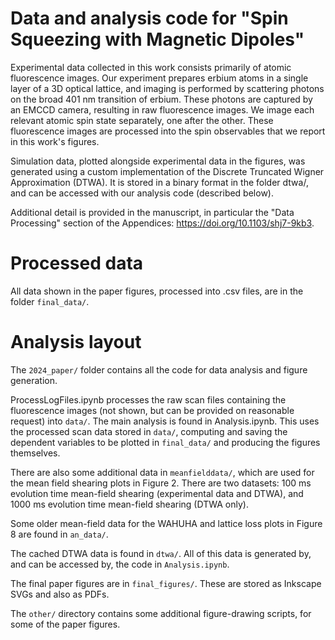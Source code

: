 # Data and analysis code for "Spin Squeezing with Magnetic Dipoles"

Experimental data collected in this work consists primarily of atomic fluorescence images. Our experiment prepares erbium atoms in a single layer of a 3D optical lattice, and imaging is performed by scattering photons on the broad 401 nm transition of erbium. These photons are captured by an EMCCD camera, resulting in raw fluorescence images. We image each relevant atomic spin state separately, one after the other. These fluorescence images are processed into the spin observables that we report in this work's figures.

Simulation data, plotted alongside experimental data in the figures, was generated using a custom implementation of the Discrete Truncated Wigner Approximation (DTWA). It is stored in a binary format in the folder dtwa/, and can be accessed with our analysis code (described below).

 Additional detail is provided in the manuscript, in particular the "Data Processing" section of the Appendices: https://doi.org/10.1103/shj7-9kb3.

# Processed data

All data shown in the paper figures, processed into .csv files, are in the folder `final_data/`.

# Analysis layout

The `2024_paper/` folder contains all the code for data analysis and figure generation.

ProcessLogFiles.ipynb processes the raw scan files containing the fluorescence images (not shown, but can be provided on reasonable request) into `data/`. The main analysis is found in Analysis.ipynb. This uses the processed scan data stored in `data/`, computing and saving the dependent variables to be plotted in `final_data/` and producing the figures themselves.

There are also some additional data in `meanfielddata/`, which are used for the mean field shearing plots in Figure 2. There are two datasets: 100 ms evolution time mean-field shearing (experimental data and DTWA), and 1000 ms evolution time mean-field shearing (DTWA only).

Some older mean-field data for the WAHUHA and lattice loss plots in Figure 8 are found in `an_data/`.

The cached DTWA data is found in `dtwa/`. All of this data is generated by, and can be accessed by, the code in `Analysis.ipynb`.

The final paper figures are in `final_figures/`. These are stored as Inkscape SVGs and also as PDFs.

The `other/` directory contains some additional figure-drawing scripts, for some of the paper figures.
